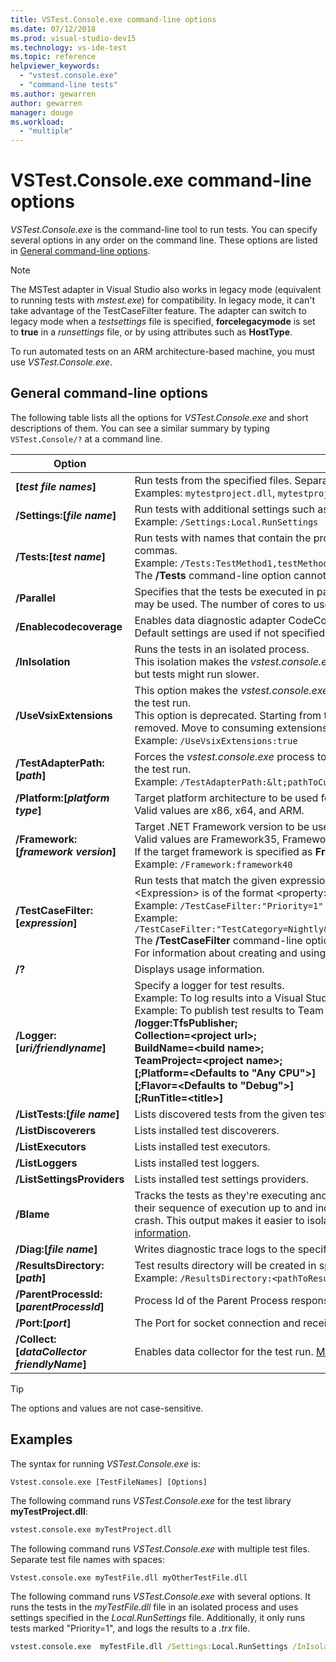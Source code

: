 ```yaml
---
title: VSTest.Console.exe command-line options
ms.date: 07/12/2018
ms.prod: visual-studio-dev15
ms.technology: vs-ide-test
ms.topic: reference
helpviewer_keywords:
  - "vstest.console.exe"
  - "command-line tests"
ms.author: gewarren
author: gewarren
manager: douge
ms.workload:
  - "multiple"
---
```

# VSTest.Console.exe command-line options

*VSTest.Console.exe* is the command-line tool to run tests. You can specify several options in any order on the command line. These options are listed in [General command-line options](#general-command-line-options).

> [!NOTE]
> The MSTest adapter in Visual Studio also works in legacy mode (equivalent to running tests with *mstest.exe*) for compatibility. In legacy mode, it can't take advantage of the TestCaseFilter feature. The adapter can switch to legacy mode when a *testsettings* file is specified, **forcelegacymode** is set to **true** in a *runsettings* file, or by using attributes such as **HostType**.
>
> To run automated tests on an ARM architecture-based machine, you must use *VSTest.Console.exe*.

## General command-line options

The following table lists all the options for *VSTest.Console.exe* and short descriptions of them. You can see a similar summary by typing `VSTest.Console/?` at a command line.

| Option | Description |
|---|---|
|**[*test file names*]**|Run tests from the specified files. Separate multiple test file names with spaces.<br />Examples: `mytestproject.dll`, `mytestproject.dll myothertestproject.exe`|
|**/Settings:[*file name*]**|Run tests with additional settings such as data collectors.<br />Example: `/Settings:Local.RunSettings`|
|**/Tests:[*test name*]**|Run tests with names that contain the provided values. To provide multiple values, separate them by commas.<br />Example: `/Tests:TestMethod1,testMethod2`<br />The **/Tests** command-line option cannot be used with the **/TestCaseFilter** command-line option.|
|**/Parallel**|Specifies that the tests be executed in parallel. By default up to all available cores on the machine may be used. The number of cores to use can be configured by using a settings file.|
|**/Enablecodecoverage**|Enables data diagnostic adapter CodeCoverage in the test run.<br />Default settings are used if not specified using settings file.|
|**/InIsolation**|Runs the tests in an isolated process.<br />This isolation makes the *vstest.console.exe* process less likely to be stopped on an error in the tests, but tests might run slower.|
|**/UseVsixExtensions**|This option makes the *vstest.console.exe* process use or skip the VSIX extensions installed (if any) in the test run.<br />This option is deprecated. Starting from the next major release of Visual Studio this option may be removed. Move to consuming extensions made available as a NuGet package.<br />Example: `/UseVsixExtensions:true`|
|**/TestAdapterPath:[*path*]**|Forces the *vstest.console.exe* process to use custom test adapters from a specified path (if any) in the test run.<br />Example: `/TestAdapterPath:&lt;pathToCustomAdapters&gt;`|
|**/Platform:[*platform type*]**|Target platform architecture to be used for test execution.<br />Valid values are x86, x64, and ARM.|
|**/Framework: [*framework version*]**|Target .NET Framework version to be used for test execution.<br />Valid values are Framework35, Framework40, Framework45, and FrameworkUap10.<br />If the target framework is specified as **Framework35**, the tests run in CLR 4.0 "compatibly mode".<br />Example: `/Framework:framework40`|
|**/TestCaseFilter:[*expression*]**|Run tests that match the given expression.<br /><Expression\> is of the format <property\>=<value\>[&#124;<Expression\>].<br />Example: `/TestCaseFilter:"Priority=1"`<br />Example: `/TestCaseFilter:"TestCategory=Nightly&#124;FullyQualifiedName=Namespace.ClassName.MethodName"`<br />The **/TestCaseFilter** command-line option cannot be used with the **/Tests** command-line option. <br />For information about creating and using expressions, see [TestCase filter](https://github.com/Microsoft/vstest-docs/blob/master/docs/filter.md).|
|**/?**|Displays usage information.|
|**/Logger:[*uri/friendlyname*]**|Specify a logger for test results.<br />Example: To log results into a Visual Studio Test Results File (TRX), use **/Logger:trx**.<br />Example: To publish test results to Team Foundation Server, use TfsPublisher:<br />**/logger:TfsPublisher;**<br />**Collection=<project url\>;**<br />**BuildName=<build name\>;**<br />**TeamProject=<project name\>;**<br />**[;Platform=<Defaults to "Any CPU">]**<br />**[;Flavor=<Defaults to "Debug">]**<br />**[;RunTitle=<title\>]**|
|**/ListTests:[*file name*]**|Lists discovered tests from the given test container.|
|**/ListDiscoverers**|Lists installed test discoverers.|
|**/ListExecutors**|Lists installed test executors.|
|**/ListLoggers**|Lists installed test loggers.|
|**/ListSettingsProviders**|Lists installed test settings providers.|
|**/Blame**|Tracks the tests as they're executing and, if the test host process crashes, emits the tests names in their sequence of execution up to and including the specific test that was running at the time of the crash. This output makes it easier to isolate the offending test and diagnose further. [More information](https://github.com/Microsoft/vstest-docs/blob/master/docs/extensions/blame-datacollector.md).|
|**/Diag:[*file name*]**|Writes diagnostic trace logs to the specified file.|
|**/ResultsDirectory:[*path*]**|Test results directory will be created in specified path if not exists.<br />Example: `/ResultsDirectory:<pathToResultsDirectory>`|
|**/ParentProcessId:[*parentProcessId*]**|Process Id of the Parent Process responsible for launching current process.|
|**/Port:[*port*]**|The Port for socket connection and receiving the event messages.|
|**/Collect:[*dataCollector friendlyName*]**|Enables data collector for the test run. [More information](https://aka.ms/vstest-collect).|

> [!TIP]
> The options and values are not case-sensitive.

## Examples

The syntax for running *VSTest.Console.exe* is:

`Vstest.console.exe [TestFileNames] [Options]`

The following command runs *VSTest.Console.exe* for the test library **myTestProject.dll**:

```cmd
vstest.console.exe myTestProject.dll
```

The following command runs *VSTest.Console.exe* with multiple test files. Separate test file names with spaces:

```cmd
Vstest.console.exe myTestFile.dll myOtherTestFile.dll
```

The following command runs *VSTest.Console.exe* with several options. It runs the tests in the *myTestFile.dll* file in an isolated process and uses settings specified in the *Local.RunSettings* file. Additionally, it only runs tests marked "Priority=1", and logs the results to a *.trx* file.

```cmd
vstest.console.exe  myTestFile.dll /Settings:Local.RunSettings /InIsolation /TestCaseFilter:"Priority=1" /Logger:trx
```
